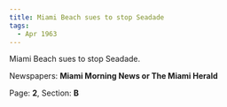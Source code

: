 ```yaml
---  
title: Miami Beach sues to stop Seadade  
tags:  
  - Apr 1963  
---  
```

  
Miami Beach sues to stop Seadade.  
  
Newspapers: **Miami Morning News or The Miami Herald**  
  
Page: **2**, Section: **B** 

